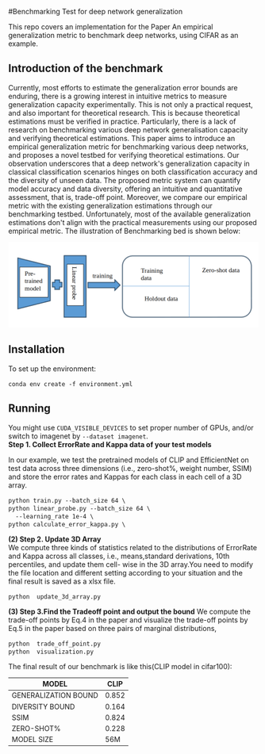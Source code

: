 #Benchmarking Test for deep network generalization

This repo covers an implementation for the Paper An empirical generalization metric to benchmark deep networks, using CIFAR as an example. 

## Introduction of the benchmark
Currently, most efforts to estimate the generalization error bounds are enduring, there is a growing interest in intuitive metrics to measure generalization capacity experimentally. This is not only a practical request, and also important for theoretical research. This is because theoretical estimations must be verified in practice. Particularly, there is a lack of research on benchmarking various deep network generalisation capacity and verifying theoretical estimations.  This paper aims to introduce an empirical generalization metric for benchmarking various deep networks, and proposes a novel testbed for verifying theoretical estimations. Our observation underscores that a deep network's generalization capacity in classical classification scenarios hinges on both classification accuracy and the diversity of unseen data. The proposed metric system can quantify model accuracy and data diversity, offering an intuitive and quantitative assessment, that is, trade-off point. Moreover, we compare our empirical metric with the existing generalization estimations through our benchmarking testbed. Unfortunately, most of the available generalization estimations don't align with the practical measurements using our proposed empirical metric. The illustration of Benchmarking bed is shown below:
<p align="center">
  <img src="figures/benchbed.png" width="700">
</p>


## Installation
To set up the environment:
```
conda env create -f environment.yml
```

## Running
You might use `CUDA_VISIBLE_DEVICES` to set proper number of GPUs, and/or switch to imagenet by `--dataset imagenet`.  
**Step 1. Collect ErrorRate and Kappa data of your test models**

In our example, we test the pretrained models of CLIP and EfficientNet on test data across three dimensions (i.e., zero-shot%, weight
number, SSIM) and store the error rates and Kappas for each class in each cell of a 3D array.
```
python train.py --batch_size 64 \
python linear_probe.py --batch_size 64 \
  --learning_rate 1e-4 \
python calculate_error_kappa.py \
```

**(2) Step 2. Update 3D Array**  
We compute three kinds of statistics related to the distributions of ErrorRate and Kappa across all classes, i.e., means,standard derivations, 10th percentiles, and update them cell-
wise in the 3D array.You need to modify the file location and different setting according to your situation and the final result is saved as a xlsx file. 
```
python  update_3d_array.py
```
**(3) Step 3.Find the Tradeoff point and output the bound** 
We compute the trade-off points by Eq.4 in the paper and visualize the trade-off points by Eq.5 in the paper based on three pairs of marginal distributions, 
```
python  trade_off_point.py
python  visualization.py

```
The final result of our benchmark is like this(CLIP model in cifar100):

| MODEL             | CLIP     |
|-------------------|----------|
| GENERALIZATION BOUND | 0.852 |
| DIVERSITY BOUND   | 0.164    |
| SSIM              | 0.824    |
| ZERO-SHOT%        | 0.228    |
| MODEL SIZE        | 56M      |

